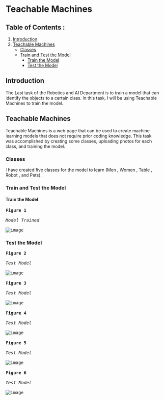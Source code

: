 # Teachable Machines
## Table of Contents : 
1. [Introduction](#Introduction)
1. [Teachable Machines](#Teachable-Machines)
   - [Classes](#Classes)
   - [Train and Test the Model](#Train-and-Test-the-Model)
     - [Train the Model](#Train-the-Model)
     - [Test the Model](#Test-the-Model)
       
## Introduction
The Last task of the Robotics and AI Department is to train a model that can identify the objects to a certain class. In this task, I will be using Teachable Machines to train the model.
## Teachable Machines
Teachable Machines is a web page that can be used to create machine learning models that does not require prior coding knowledge. This task was accomplished by creating some classes, uploading photos for each class, and training the model.
### Classes
I have created five classes for the model to learn (Men , Women , Table , Robot , and Pets).
### Train and Test the Model
#### Train the Model
<kbd> **Figure 1** <br><br>*Model Trained*<br><br> <kbd>![image](https://github.com/Rawnaa-19/Teachable-Machines/assets/106926557/d9506be0-1889-4f1c-9703-650ba1342c2d)</kbd></kbd>

### Test the Model
<kbd> **Figure 2** <br><br>*Test Model*<br><br> <kbd>![image](https://github.com/Rawnaa-19/Teachable-Machines/assets/106926557/a060d9dc-469f-4bdc-b149-50880006dfc4)
</kbd></kbd><br><br>
<kbd> **Figure 3** <br><br>*Test Model*<br><br> <kbd>![image](https://github.com/Rawnaa-19/Teachable-Machines/assets/106926557/3dc9e401-1613-40c1-8732-bbe495dee617)
</kbd></kbd><br><br>
<kbd> **Figure 4** <br><br>*Test Model*<br><br> <kbd>![image](https://github.com/Rawnaa-19/Teachable-Machines/assets/106926557/051b4657-e5e9-4286-96c1-ec666c97457f)
</kbd></kbd><br><br>
<kbd> **Figure 5** <br><br>*Test Model*<br><br> <kbd>![image](https://github.com/Rawnaa-19/Teachable-Machines/assets/106926557/71d925e6-7ee5-4483-8bd5-9829c4a17105)
</kbd></kbd><br><br>
<kbd> **Figure 6** <br><br>*Test Model*<br><br> <kbd>![image](https://github.com/Rawnaa-19/Teachable-Machines/assets/106926557/ec743059-3679-4edb-b7e9-832929411491)
</kbd></kbd>
